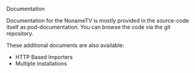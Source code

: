 Documentation

Documentation for the NonameTV is mostly provided in the source-code itself as pod-documentation. You can browse the code via the git repository.

These additional documents are also available:

 * HTTP Based Importers
 * Multiple Installations 
